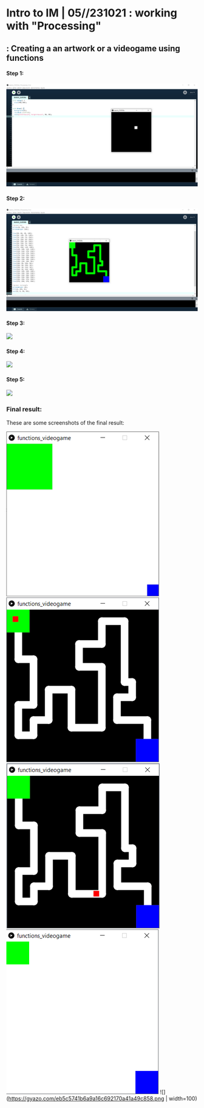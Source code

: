 # Intro to IM | 05//231021 : working with "Processing"

## : Creating a an artwork or a videogame using functions


#### Step 1:
![](step1.png)


#### Step 2:
![](step2.png)


#### Step 3:
![](step3.png)


#### Step 4:
![](step4.png)


#### Step 5:
![](step5.png)


### Final result:
These are some screenshots of the final result:

![](start.png) 
![](play1.png)
![](play2.png)
![](stop.png)
![](https://gyazo.com/eb5c5741b6a9a16c692170a41a49c858.png | width=100)


